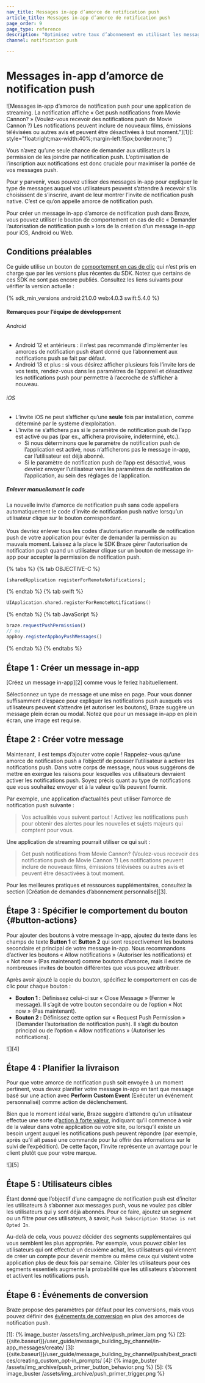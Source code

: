 ```yaml
---
nav_title: Messages in-app d’amorce de notification push
article_title: Messages in-app d’amorce de notification push
page_order: 9
page_type: reference
description: "Optimisez votre taux d’abonnement en utilisant les messages in-app d’amorce de notification push"
channel: notification push

---
```


# Messages in-app d’amorce de notification push

![Messages in-app d’amorce de notification push pour une application de streaming. La notification affiche « Get push notifications from Movie Cannon? » (Voulez-vous recevoir des notifications push de Movie Cannon ?) Les notifications peuvent inclure de nouveaux films, émissions télévisées ou autres avis et peuvent être désactivées à tout moment."][1]{: style="float:right;max-width:40%;margin-left:15px;border:none;"}

Vous n’avez qu’une seule chance de demander aux utilisateurs la permission de les joindre par notification push. L’optimisation de l’inscription aux notifications est donc cruciale pour maximiser la portée de vos messages push.

Pour y parvenir, vous pouvez utiliser des messages in-app pour expliquer le type de messages auquel vos utilisateurs peuvent s’attendre à recevoir s’ils choisissent de s’inscrire, avant de leur montrer l’invite de notification push native. C’est ce qu’on appelle amorce de notification push.

Pour créer un message in-app d’amorce de notification push dans Braze, vous pouvez utiliser le bouton de comportement en cas de clic « Demander l’autorisation de notification push » lors de la création d’un message in-app pour iOS, Android ou Web.

## Conditions préalables

Ce guide utilise un bouton de [comportement en cas de clic](#button-actions) qui n’est pris en charge que par les versions plus récentes du SDK. Notez que certains de ces SDK ne sont pas encore publiés. Consultez les liens suivants pour vérifier la version actuelle :

{% sdk_min_versions android:21.0.0 web:4.0.3 swift:5.4.0 %}

#### Remarques pour l’équipe de développement

###### Android 

- Android 12 et antérieurs : il n’est pas recommandé d’implémenter les amorces de notification push étant donné que l’abonnement aux notifications push se fait par défaut. 
- Android 13 et plus : si vous désirez afficher plusieurs fois l’invite lors de vos tests, rendez-vous dans les paramètres de l’appareil et désactivez les notifications push pour permettre à l’accroche de s’afficher à nouveau. 

###### iOS
- L’invite iOS ne peut s’afficher qu’une **seule** fois par installation, comme déterminé par le système d’exploitation. 
- L’invite ne s’affichera pas si le paramètre de notification push de l’app est activé ou pas (par ex., affichera provisoire, indéterminé, etc.).
  - Si nous déterminons que le paramètre de notification push de l’application est activé, nous n’afficherons pas le message in-app, car l’utilisateur est déjà abonné. 
  - Si le paramètre de notification push de l’app est désactivé, vous devriez envoyer l’utilisateur vers les paramètres de notification de l’application, au sein des réglages de l’application. 

##### Enlever manuellement le code

La nouvelle invite d’amorce de notification push sans code appellera automatiquement le code d’invite de notification push native lorsqu’un utilisateur clique sur le bouton correspondant. 
<br><br>
Vous devriez enlever tous les codes d’autorisation manuelle de notification push de votre application pour éviter de demander la permission au mauvais moment. Laissez à la place le SDK Braze gérer l’autorisation de notification push quand un utilisateur clique sur un bouton de message in-app pour accepter la permission de notification push.

{% tabs %}
{% tab OBJECTIVE-C %}
```objc
[sharedApplication registerForRemoteNotifications];
```
{% endtab %}
{% tab swift %}
```swift
UIApplication.shared.registerForRemoteNotifications()
```
{% endtab %}
{% tab JavaScript %}
```javascript
braze.requestPushPermission()
// ou
appboy.registerAppboyPushMessages()
```
{% endtab %}
{% endtabs %}

## Étape 1 : Créer un message in-app

[Créez un message in-app][2] comme vous le feriez habituellement.

Sélectionnez un type de message et une mise en page. Pour vous donner suffisamment d’espace pour expliquer les notifications push auxquels vos utilisateurs peuvent s’attendre (et autoriser les boutons), Braze suggère un message plein écran ou modal. Notez que pour un message in-app en plein écran, une image est requise. 

## Étape 2 : Créer votre message

Maintenant, il est temps d’ajouter votre copie ! Rappelez-vous qu’une amorce de notification push a l’objectif de pousser l’utilisateur à activer les notifications push. Dans votre corps de message, nous vous suggérons de mettre en exergue les raisons pour lesquelles vos utilisateurs devraient activer les notifications push. Soyez précis quant au type de notifications que vous souhaitez envoyer et à la valeur qu’ils peuvent fournir.

Par exemple, une application d’actualités peut utiliser l’amorce de notification push suivante :

> Vos actualités vous suivent partout ! Activez les notifications push pour obtenir des alertes pour les nouvelles et sujets majeurs qui comptent pour vous.

Une application de streaming pourrait utiliser ce qui suit :

> Get push notifications from Movie Cannon? (Voulez-vous recevoir des notifications push de Movie Cannon ?) Les notifications peuvent inclure de nouveaux films, émissions télévisées ou autres avis et peuvent être désactivées à tout moment.

Pour les meilleures pratiques et ressources supplémentaires, consultez la section [Création de demandes d’abonnement personnalisé][3].

## Étape 3 : Spécifier le comportement du bouton {#button-actions}

Pour ajouter des boutons à votre message in-app, ajoutez du texte dans les champs de texte **Button 1** et **Button 2** qui sont respectivement les boutons secondaire et principal de votre message in-app. Nous recommandons d’activer les boutons « Allow notifications » (Autoriser les notifications) et « Not now » (Pas maintenant) comme boutons d’amorce, mais il existe de nombreuses invites de bouton différentes que vous pouvez attribuer.

Après avoir ajouté la copie du bouton, spécifiez le comportement en cas de clic pour chaque bouton :

- **Bouton 1 :** Définissez celui-ci sur « Close Message » (Fermer le message). Il s’agit de votre bouton secondaire ou de l’option « Not now » (Pas maintenant).
- **Bouton 2 :** Définissez cette option sur « Request Push Permission » (Demander l’autorisation de notification push). Il s’agit du bouton principal ou de l’option « Allow notifications » (Autoriser les notifications).

![][4]

## Étape 4 : Planifier la livraison

Pour que votre amorce de notification push soit envoyée à un moment pertinent, vous devez planifier votre message in-app en tant que message basé sur une action avec **Perform Custom Event** (Exécuter un événement personnalisé) comme action de déclenchement.

Bien que le moment idéal varie, Braze suggère d’attendre qu’un utilisateur effectue une sorte d’[action à forte valeur](https://www.braze.com/resources/videos/mapping-high-value-actions), indiquant qu’il commence à voir de la valeur dans votre application ou votre site, ou lorsqu’il existe un besoin urgent auquel les notifications push peuvent répondre (par exemple, après qu’il ait passé une commande pour lui offrir des informations sur le suivi de l’expédition). De cette façon, l’invite représente un avantage pour le client plutôt que pour votre marque.

![][5]

## Étape 5 : Utilisateurs cibles

Étant donné que l’objectif d’une campagne de notification push est d’inciter les utilisateurs à s’abonner aux messages push, vous ne voulez pas cibler les utilisateurs qui y sont déjà abonnés. Pour ce faire, ajoutez un segment ou un filtre pour ces utilisateurs, à savoir, `Push Subscription Status is not Opted In`.

Au-delà de cela, vous pouvez décider des segments supplémentaires qui vous semblent les plus appropriés. Par exemple, vous pouvez cibler les utilisateurs qui ont effectué un deuxième achat, les utilisateurs qui viennent de créer un compte pour devenir membre ou même ceux qui visitent votre application plus de deux fois par semaine. Cibler les utilisateurs pour ces segments essentiels augmente la probabilité que les utilisateurs s’abonnent et activent les notifications push.

## Étape 6 : Événements de conversion

Braze propose des paramètres par défaut pour les conversions, mais vous pouvez définir des [événements de conversion]({{site.baseurl}}/user_guide/engagement_tools/campaigns/building_campaigns/conversion_events/) en plus des amorces de notification push.

[1]: {% image_buster /assets/img_archive/push_primer_iam.png %}
[2]: {{site.baseurl}}/user_guide/message_building_by_channel/in-app_messages/create/
[3]: {{site.baseurl}}/user_guide/message_building_by_channel/push/best_practices/creating_custom_opt-in_prompts/
[4]: {% image_buster /assets/img_archive/push_primer_button_behavior.png %}
[5]: {% image_buster /assets/img_archive/push_primer_trigger.png %}
